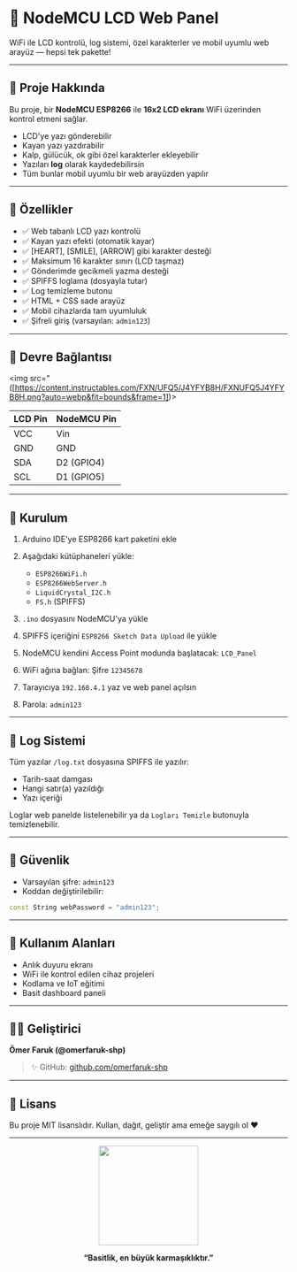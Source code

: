 
# 📏 NodeMCU LCD Web Panel

WiFi ile LCD kontrolü, log sistemi, özel karakterler ve mobil uyumlu web arayüz — hepsi tek pakette!

---

## 🧠 Proje Hakkında

Bu proje, bir **NodeMCU ESP8266** ile **16x2 LCD ekranı** WiFi üzerinden kontrol etmeni sağlar.

* LCD'ye yazı gönderebilir
* Kayan yazı yazdırabilir
* Kalp, gülücük, ok gibi özel karakterler ekleyebilir
* Yazıları **log** olarak kaydedebilirsin
* Tüm bunlar mobil uyumlu bir web arayüzden yapılır

---

## 🔢 Özellikler

* ✅ Web tabanlı LCD yazı kontrolü
* ✅ Kayan yazı efekti (otomatik kayar)
* ✅ \[HEART], \[SMILE], \[ARROW] gibi karakter desteği
* ✅ Maksimum 16 karakter sınırı (LCD taşmaz)
* ✅ Gönderimde gecikmeli yazma desteği
* ✅ SPIFFS loglama (dosyayla tutar)
* ✅ Log temizleme butonu
* ✅ HTML + CSS sade arayüz
* ✅ Mobil cihazlarda tam uyumluluk
* ✅ Şifreli giriş (varsayılan: `admin123`)

---

## 🔌 Devre Bağlantısı

 <img src="([https://content.instructables.com/FXN/UFQ5/J4YFYB8H/FXNUFQ5J4YFYB8H.png?auto=webp&fit=bounds&frame=1])>

| LCD Pin | NodeMCU Pin |
| ------- | ----------- |
| VCC     | Vin         |
| GND     | GND         |
| SDA     | D2 (GPIO4)  |
| SCL     | D1 (GPIO5)  |

---

## 🚀 Kurulum

1. Arduino IDE'ye ESP8266 kart paketini ekle
2. Aşağıdaki kütüphaneleri yükle:

   * `ESP8266WiFi.h`
   * `ESP8266WebServer.h`
   * `LiquidCrystal_I2C.h`
   * `FS.h` (SPIFFS)
3. `.ino` dosyasını NodeMCU'ya yükle
4. SPIFFS içeriğini `ESP8266 Sketch Data Upload` ile yükle
5. NodeMCU kendini Access Point modunda başlatacak: `LCD_Panel`
6. WiFi ağına bağlan: Şifre `12345678`
7. Tarayıcıya `192.168.4.1` yaz ve web panel açılsın
8. Parola: `admin123`

---

## 📃 Log Sistemi

Tüm yazılar `/log.txt` dosyasına SPIFFS ile yazılır:

* Tarih-saat damgası
* Hangi satır(a) yazıldığı
* Yazı içeriği

Loglar web panelde listelenebilir ya da `Logları Temizle` butonuyla temizlenebilir.

---

## 🔐 Güvenlik

* Varsayılan şifre: `admin123`
* Koddan değiştirilebilir:

```cpp
const String webPassword = "admin123";
```

---

## 🌌 Kullanım Alanları

* Anlık duyuru ekranı
* WiFi ile kontrol edilen cihaz projeleri
* Kodlama ve IoT eğitimi
* Basit dashboard paneli

---

## 👨‍💻 Geliştirici

**Ömer Faruk (@omerfaruk-shp)**

> ✨ GitHub: [github.com/omerfaruk-shp](https://github.com/omerfaruk-shp)

---

## 📜 Lisans

Bu proje MIT lisanslıdır.
Kullan, dağıt, geliştir ama emeğe saygılı ol ❤

---

<p align="center">
  <img src="[https://media.giphy.com/media/l3vR85PnGsBwu1PFK/giphy.gif](https://media.tenor.com/y2JXkY1pXkwAAAAM/cat-computer.gif)" width="180">
</p>

<p align="center"><b>“Basitlik, en büyük karmaşıklıktır.”</b></p>
